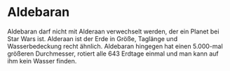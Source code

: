 # Aldebaran

Aldebaran darf nicht mit Alderaan verwechselt werden, der ein Planet bei Star
Wars ist. Alderaan ist der Erde in Größe, Taglänge und Wasserbedeckung recht
ähnlich. Aldebaran hingegen hat einen 5.000-mal größeren Durchmesser, rotiert
alle 643 Erdtage einmal und man kann auf ihm kein Wasser finden.
